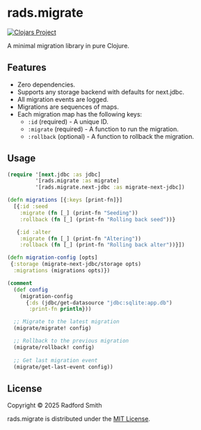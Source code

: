 # rads.migrate

[![Clojars Project](https://img.shields.io/clojars/v/io.github.rads/migrate.svg)](https://clojars.org/io.github.rads/migrate)

A minimal migration library in pure Clojure.

## Features

- Zero dependencies.
- Supports any storage backend with defaults for next.jdbc.
- All migration events are logged.
- Migrations are sequences of maps.
- Each migration map has the following keys:
    - `:id` (required) - A unique ID.
    - `:migrate` (required) - A function to run the migration.
    - `:rollback` (optional) - A function to rollback the migration.

## Usage

```clojure
(require '[next.jdbc :as jdbc]
         '[rads.migrate :as migrate]
         '[rads.migrate.next-jdbc :as migrate-next-jdbc])

(defn migrations [{:keys [print-fn]}]
  [{:id :seed
    :migrate (fn [_] (print-fn "Seeding"))
    :rollback (fn [_] (print-fn "Rolling back seed"))}

   {:id :alter
    :migrate (fn [_] (print-fn "Altering"))
    :rollback (fn [_] (print-fn "Rolling back alter"))}])

(defn migration-config [opts]
 {:storage (migrate-next-jdbc/storage opts)
  :migrations (migrations opts)})

(comment
  (def config
    (migration-config
      {:ds (jdbc/get-datasource "jdbc:sqlite:app.db")
       :print-fn println}))

  ;; Migrate to the latest migration
  (migrate/migrate! config)

  ;; Rollback to the previous migration
  (migrate/rollback! config)
  
  ;; Get last migration event
  (migrate/get-last-event config))
```

## License

Copyright © 2025 Radford Smith

rads.migrate is distributed under the [MIT License](LICENSE).
